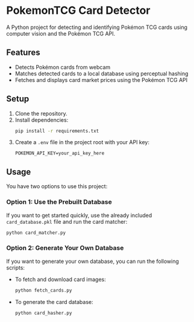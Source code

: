 # PokemonTCG Card Detector

A Python project for detecting and identifying Pokémon TCG cards using computer vision and the Pokémon TCG API.

## Features

- Detects Pokémon cards from webcam
- Matches detected cards to a local database using perceptual hashing
- Fetches and displays card market prices using the Pokémon TCG API

## Setup

1. Clone the repository.
2. Install dependencies:
    ```bash
    pip install -r requirements.txt
    ```
3. Create a `.env` file in the project root with your API key:
    ```
    POKEMON_API_KEY=your_api_key_here
    ```

## Usage

You have two options to use this project:

### Option 1: Use the Prebuilt Database

If you want to get started quickly, use the already included `card_database.pkl` file and run the card matcher:

```bash
python card_matcher.py
```
### Option 2: Generate Your Own Database

If you want to generate your own database, you can run the following scripts:

- To fetch and download card images:
    ```bash
    python fetch_cards.py
    ```
- To generate the card database:
    ```bash
    python card_hasher.py


